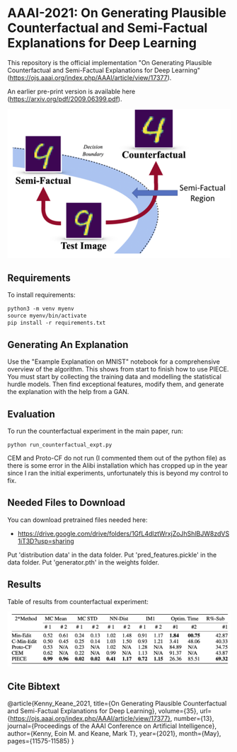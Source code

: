 # AAAI-2021: On Generating Plausible Counterfactual and Semi-Factual Explanations for Deep Learning


This repository is the official implementation "On Generating Plausible Counterfactual and Semi-Factual Explanations for Deep Learning" (https://ojs.aaai.org/index.php/AAAI/article/view/17377). 

An earlier pre-print version is available here (https://arxiv.org/pdf/2009.06399.pdf).

![alt text](https://github.com/EoinKenny/AAAI-2021/blob/master/imgs/overview.png)



## Requirements

To install requirements:

```setup
python3 -m venv myenv
source myenv/bin/activate
pip install -r requirements.txt
```

## Generating An Explanation
Use the "Example Explanation on MNIST" notebook for a comprehensive overview of the algorithm. This shows from start to finish how to use PIECE. You must start by collecting the training data and modelling the statistical hurdle models. Then find exceptional features, modify them, and generate the explanation with the help from a GAN.


## Evaluation

To run the counterfactual experiment in the main paper, run:

```eval
python run_counterfactual_expt.py
```

CEM and Proto-CF do not run (I commented them out of the python file) as there is some error in the Alibi installation which has cropped up in the year since I ran the initial experiments, unfortunately this is beyond my control to fix.

## Needed Files to Download

You can download pretrained files needed here:

- https://drive.google.com/drive/folders/1GfL4dlztWrxjZoJhShlBJW8zdVS1iT3D?usp=sharing

Put 'distribution data' in the data folder. Put 'pred_features.pickle' in the data folder. Put 'generator.pth' in the weights folder.

## Results

Table of results from counterfactual experiment:

![alt text](https://github.com/EoinKenny/AAAI-2021/blob/master/imgs/results.png)


## Cite Bibtext

@article{Kenny_Keane_2021, title={On Generating Plausible Counterfactual and Semi-Factual Explanations for Deep Learning}, 
volume={35}, 
url={https://ojs.aaai.org/index.php/AAAI/article/view/17377}, number={13}, journal={Proceedings of the AAAI Conference on Artificial Intelligence}, author={Kenny, Eoin M. and Keane, Mark T}, year={2021}, 
month={May}, 
pages={11575-11585}
 }